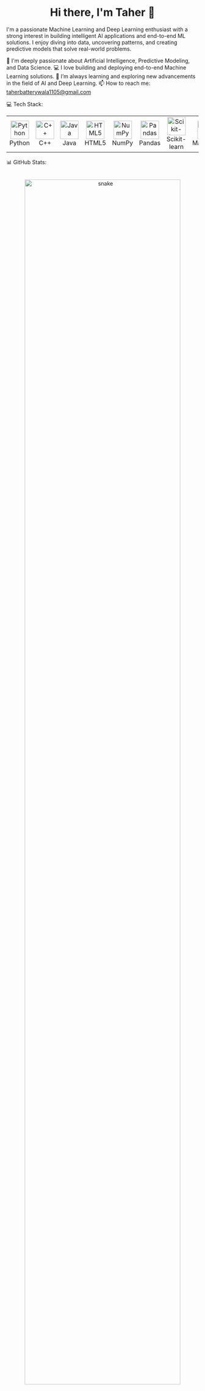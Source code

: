 <div align="center">
<h1>Hi there, I'm Taher 👋</h1>
</div>

I'm a passionate Machine Learning and Deep Learning enthusiast with a strong interest in building intelligent AI applications and end-to-end ML solutions. I enjoy diving into data, uncovering patterns, and creating predictive models that solve real-world problems.

🧠 I'm deeply passionate about Artificial Intelligence, Predictive Modeling, and Data Science. 💻 I love building and deploying end-to-end Machine Learning solutions. 🌱 I’m always learning and exploring new advancements in the field of AI and Deep Learning. 📫 How to reach me: taherbatterywala1105@gmail.com

💻 Tech Stack:
<table>
<tr>
<td align="center" width="96">
<a href="https://www.python.org" target="_blank" rel="noreferrer">
<img src="https://www.google.com/search?q=https://raw.githubusercontent.com/devicons/devicon/master/icons/python/python-original.svg" width="48" height="48" alt="Python" />
</a>
<br>Python
</td>
<td align="center" width="96">
<a href="https://isocpp.org/" target="_blank" rel="noreferrer">
<img src="https://www.google.com/search?q=https://raw.githubusercontent.com/devicons/devicon/master/icons/cplusplus/cplusplus-original.svg" width="48" height="48" alt="C++" />
</a>
<br>C++
</td>
<td align="center" width="96">
<a href="https://www.java.com" target="_blank" rel="noreferrer">
<img src="https://www.google.com/search?q=https://raw.githubusercontent.com/devicons/devicon/master/icons/java/java-original.svg" width="48" height="48" alt="Java" />
</a>
<br>Java
</td>
<td align="center" width="96">
<a href="https://developer.mozilla.org/en-US/docs/Web/HTML" target="_blank" rel="noreferrer">
<img src="https://www.google.com/search?q=https://raw.githubusercontent.com/devicons/devicon/master/icons/html5/html5-original.svg" width="48" height="48" alt="HTML5" />
</a>
<br>HTML5
</td>
<td align="center" width="96">
<a href="https://numpy.org/" target="_blank" rel="noreferrer">
<img src="https://www.google.com/search?q=https://raw.githubusercontent.com/devicons/devicon/master/icons/numpy/numpy-original-wordmark.svg" width="48" height="48" alt="NumPy" />
</a>
<br>NumPy
</td>
<td align="center" width="96">
<a href="https://pandas.pydata.org/" target="_blank" rel="noreferrer">
<img src="https://www.google.com/search?q=https://raw.githubusercontent.com/devicons/devicon/master/icons/pandas/pandas-original.svg" width="48" height="48" alt="Pandas" />
</a>
<br>Pandas
</td>
<td align="center" width="96">
<a href="https://scikit-learn.org/" target="_blank" rel="noreferrer">
<img src="https://www.google.com/search?q=https://raw.githubusercontent.com/devicons/devicon/master/icons/scikitlearn/scikitlearn-original.svg" width="48" height="48" alt="Scikit-learn" />
</a>
<br>Scikit-learn
</td>
<td align="center" width="96">
<a href="https://matplotlib.org/" target="_blank" rel="noreferrer">
<img src="https://www.google.com/search?q=https://raw.githubusercontent.com/devicons/devicon/master/icons/matplotlib/matplotlib-original.svg" width="48" height="48" alt="Matplotlib" />
</a>
<br>Matplotlib
</td>
</tr>
</table>

📊 GitHub Stats:
<br/>
<br/>

<p align="center">
<img width="90%" src="https://www.google.com/search?q=https://raw.githubusercontent.com/TaherBatterywala/TaherBatterywala/output/github-contribution-grid-snake.svg" alt="snake"/>
</p>

🤝 Connect with Me
<p align="center">
<a href="https://www.google.com/search?q=https://www.linkedin.com/in/taher-batterywala-383821291/" target="_blank">
<img src="https://www.google.com/search?q=https://img.shields.io/badge/LinkedIn-0077B5%3Fstyle%3Dfor-the-badge%26logo%3Dlinkedin%26logoColor%3Dwhite" alt="LinkedIn"/>
</a>
&nbsp;&nbsp;
<a href="mailto:taherbatterywala1105@gmail.com">
<img src="https://img.shields.io/badge/Gmail-D14836?style=for-the-badge&logo=gmail&logoColor=white" alt="Gmail"/>
</a>
</p>
